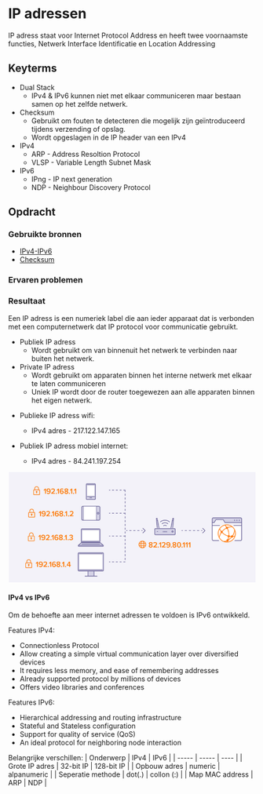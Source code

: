 # IP adressen
IP adress staat voor Internet Protocol Address en heeft twee voornaamste functies, Netwerk Interface Identificatie en Location Addressing

## Keyterms

* Dual Stack
    * IPv4 & IPv6 kunnen niet met elkaar communiceren maar bestaan samen op het zelfde netwerk.
* Checksum 
    * Gebruikt om fouten te detecteren die mogelijk zijn geïntroduceerd tijdens verzending of opslag.
    * Wordt opgeslagen in de IP header van een IPv4
* IPv4
    * ARP - Address Resoltion Protocol
    * VLSP - Variable Length Subnet Mask
* IPv6
    * IPng - IP next generation
    * NDP - Neighbour Discovery Protocol


## Opdracht


### Gebruikte bronnen
- [IPv4-IPv6](https://www.guru99.com/difference-ipv4-vs-ipv6.html)
- [Checksum](https://www.ibm.com/docs/en/zvm/7.2?topic=verification-tcpip-checksum-testing)

### Ervaren problemen


### Resultaat
Een IP adress is een numeriek label die aan ieder apparaat dat is verbonden met een computernetwerk dat IP protocol voor communicatie gebruikt. 
* Publiek IP adress
    * Wordt gebruikt om van binnenuit het netwerk te verbinden naar buiten het netwerk.
* Private IP adress
    * Wordt gebruikt om apparaten binnen het interne netwerk met elkaar te laten communiceren 
    * Uniek IP wordt door de router toegewezen aan alle apparaten binnen het eigen netwerk.

- Publieke IP adress wifi:
    - IPv4 adres - 217.122.147.165

- Publiek IP adress mobiel internet:
    - IPv4 adres - 84.241.197.254

![private-publicIP](../00_includes/02_Cloud_02/private-publicIP.png)

#### IPv4 vs IPv6
Om de behoefte aan meer internet adressen te voldoen is IPv6 ontwikkeld. 

Features IPv4:
- Connectionless Protocol
- Allow creating a simple virtual communication layer over diversified devices
- It requires less memory, and ease of remembering addresses
- Already supported protocol by millions of devices
- Offers video libraries and conferences

Features IPv6:
- Hierarchical addressing and routing infrastructure
- Stateful and Stateless configuration
- Support for quality of service (QoS)
- An ideal protocol for neighboring node interaction

Belangrijke verschillen:
| Onderwerp | IPv4 | IPv6 |
| ----- | ----- | ---- |
| Grote IP adres | 32-bit IP | 128-bit IP |
| Opbouw adres | numeric | alpanumeric |
| Seperatie methode | dot(.) | collon (:) |
| Map MAC address | ARP | NDP |



